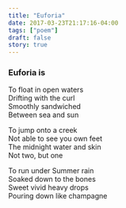 ```yaml
---
title: "Euforia"
date: 2017-03-23T21:17:16-04:00
tags: ["poem"]
draft: false
story: true
---
```


### Euforia is

To float in open waters  
Drifting with the curl  
Smoothly sandwiched  
Between sea and sun  

To jump onto a creek  
Not able to see you own feet  
The midnight water and skin  
Not two, but one  

To run under Summer rain  
Soaked down to the bones  
Sweet vivid heavy drops  
Pouring down like champagne  




